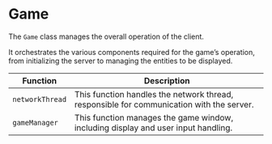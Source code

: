 # Game

The `Game` class manages the overall operation of the client.

It orchestrates the various components required for the game’s operation, from initializing the server to managing the entities to be displayed.

| Function               | Description                                                                                      |
|------------------------|--------------------------------------------------------------------------------------------------|
| `networkThread`         | This function handles the network thread, responsible for communication with the server.         |
| `gameManager`           | This function manages the game window, including display and user input handling.                |